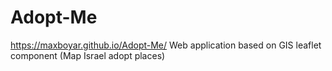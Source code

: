 # Adopt-Me
https://maxboyar.github.io/Adopt-Me/
Web application based on GIS leaflet component (Map Israel adopt places)
